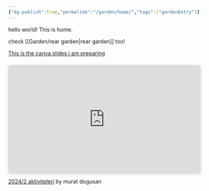 ```yaml
---
{"dg-publish":true,"permalink":"/garden/home/","tags":["gardenEntry"]}
---
```


hello world!
This is home.

check [[Garden/rear garden\|rear garden]] too!


[This is the canva slides i am preparing](https://www.canva.com/design/DAGKYDKbFe4/ujkpira5uym-ZjfIlcdhEA/edit?utm_content=DAGKYDKbFe4&utm_campaign=designshare&utm_medium=link2&utm_source=sharebutton)

<div style="position: relative; width: 100%; height: 0; padding-top: 56.2500%;
 padding-bottom: 0; box-shadow: 0 2px 8px 0 rgba(63,69,81,0.16); margin-top: 1.6em; margin-bottom: 0.9em; overflow: hidden;
 border-radius: 8px; will-change: transform;">
  <iframe loading="lazy" style="position: absolute; width: 100%; height: 100%; top: 0; left: 0; border: none; padding: 0;margin: 0;"
    src="https:&#x2F;&#x2F;www.canva.com&#x2F;design&#x2F;DAGKYDKbFe4&#x2F;Gutxd8_tqfvnPp3WNSZl9g&#x2F;view?embed" allowfullscreen="allowfullscreen" allow="fullscreen">
  </iframe>
</div>
<a href="https:&#x2F;&#x2F;www.canva.com&#x2F;design&#x2F;DAGKYDKbFe4&#x2F;Gutxd8_tqfvnPp3WNSZl9g&#x2F;view?utm_content=DAGKYDKbFe4&amp;utm_campaign=designshare&amp;utm_medium=embeds&amp;utm_source=link" target="_blank" rel="noopener">2024&#x2F;2 aktiviteleri</a> by murat dogusan